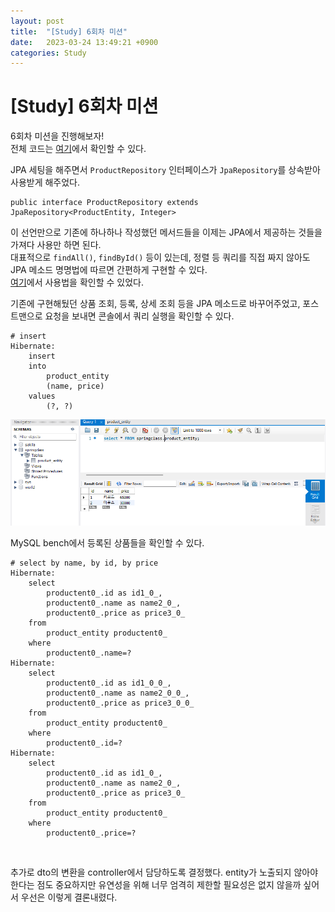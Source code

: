 ```yaml
---
layout: post
title:  "[Study] 6회차 미션"
date:   2023-03-24 13:49:21 +0900
categories: Study
---
```


# [Study] 6회차 미션

6회차 미션을 진행해보자!  
전체 코드는 [여기](https://github.com/JSCODE-EDU/spring-class-Sua/pull/2)에서 확인할 수 있다. 

JPA 세팅을 해주면서 `ProductRepository` 인터페이스가 `JpaRepository`를 상속받아 사용받게 해주었다. 

```
public interface ProductRepository extends JpaRepository<ProductEntity, Integer>
```

이 선언만으로 기존에 하나하나 작성했던 메서드들을 이제는 JPA에서 제공하는 것들을 가져다 사용만 하면 된다.  
대표적으로 `findAll()`, `findById()` 등이 있는데, 정렬 등 쿼리를 직접 짜지 않아도 JPA 메소드 명명법에 따르면 간편하게 구현할 수 있다.  
[여기](https://docs.spring.io/spring-data/jpa/docs/current/reference/html/#repositories.query-methods.details)에서 사용법을 확인할 수 있었다. 

기존에 구현해뒀던 상품 조회, 등록, 상세 조회 등을 JPA 메소드로 바꾸어주었고, 포스트맨으로 요청을 보내면 콘솔에서 쿼리 실행을 확인할 수 있다. 

```
# insert
Hibernate: 
    insert 
    into
        product_entity
        (name, price) 
    values
        (?, ?)
```

<img src='/assets/img/docs/0325_1.png' />

MySQL bench에서 등록된 상품들을 확인할 수 있다. 

```
# select by name, by id, by price 
Hibernate: 
    select
        productent0_.id as id1_0_,
        productent0_.name as name2_0_,
        productent0_.price as price3_0_ 
    from
        product_entity productent0_ 
    where
        productent0_.name=?
Hibernate: 
    select
        productent0_.id as id1_0_0_,
        productent0_.name as name2_0_0_,
        productent0_.price as price3_0_0_ 
    from
        product_entity productent0_ 
    where
        productent0_.id=?
Hibernate: 
    select
        productent0_.id as id1_0_,
        productent0_.name as name2_0_,
        productent0_.price as price3_0_ 
    from
        product_entity productent0_ 
    where
        productent0_.price=?
```
<br />

추가로 dto의 변환을 controller에서 담당하도록 결정했다.
entity가 노출되지 않아야 한다는 점도 중요하지만 유연성을 위해 너무 엄격히 제한할 필요성은 없지 않을까 싶어서 우선은 이렇게 결론내렸다. 